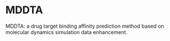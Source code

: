 # MDDTA
MDDTA: a drug target binding affinity prediction method based on molecular dynamics simulation data enhancement.
